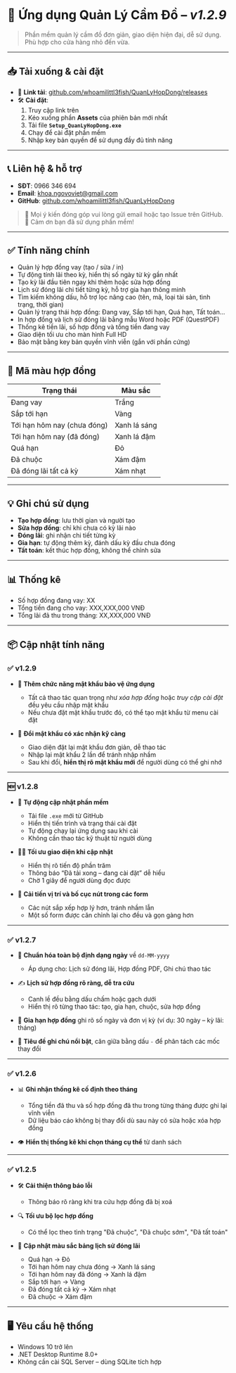 # 📘 Ứng dụng Quản Lý Cầm Đồ – *v1.2.9*

> Phần mềm quản lý cầm đồ đơn giản, giao diện hiện đại, dễ sử dụng. Phù hợp cho cửa hàng nhỏ đến vừa.

---

## 📥 Tải xuống & cài đặt

- 🔗 **Link tải**: [github.com/whoamilittl3fish/QuanLyHopDong/releases](https://github.com/whoamilittl3fish/QuanLyHopDong/releases)
- 🛠 **Cài đặt**:
  1. Truy cập link trên
  2. Kéo xuống phần **Assets** của phiên bản mới nhất
  3. Tải file **`Setup_QuanLyHopDong.exe`**
  4. Chạy để cài đặt phần mềm
  5. Nhập key bản quyền để sử dụng đầy đủ tính năng

---

## 📞 Liên hệ & hỗ trợ

- **SĐT**: 0966 346 694  
- **Email**: khoa.ngovoviet@gmail.com  
- **GitHub**: [github.com/whoamilittl3fish/QuanLyHopDong](https://github.com/whoamilittl3fish/QuanLyHopDong)

> 💬 Mọi ý kiến đóng góp vui lòng gửi email hoặc tạo Issue trên GitHub.  
🙏 Cảm ơn bạn đã sử dụng phần mềm!

---

## ✅ Tính năng chính

- Quản lý hợp đồng vay (tạo / sửa / in)
- Tự động tính lãi theo kỳ, hiển thị số ngày từ kỳ gần nhất
- Tạo kỳ lãi đầu tiên ngay khi thêm hoặc sửa hợp đồng
- Lịch sử đóng lãi chi tiết từng kỳ, hỗ trợ gia hạn thông minh
- Tìm kiếm không dấu, hỗ trợ lọc nâng cao (tên, mã, loại tài sản, tình trạng, thời gian)
- Quản lý trạng thái hợp đồng: Đang vay, Sắp tới hạn, Quá hạn, Tất toán...
- In hợp đồng và lịch sử đóng lãi bằng mẫu Word hoặc PDF (QuestPDF)
- Thống kê tiền lãi, số hợp đồng và tổng tiền đang vay
- Giao diện tối ưu cho màn hình Full HD
- Bảo mật bằng key bản quyền vĩnh viễn (gắn với phần cứng)

---

## 🎨 Mã màu hợp đồng

| Trạng thái                     | Màu sắc      |
|-------------------------------|--------------|
| Đang vay                      | Trắng        |
| Sắp tới hạn                   | Vàng         |
| Tới hạn hôm nay (chưa đóng)  | Xanh lá sáng |
| Tới hạn hôm nay (đã đóng)    | Xanh lá đậm  |
| Quá hạn                       | Đỏ           |
| Đã chuộc                      | Xám đậm      |
| Đã đóng lãi tất cả kỳ        | Xám nhạt     |

---

## 💡 Ghi chú sử dụng

- **Tạo hợp đồng**: lưu thời gian và người tạo  
- **Sửa hợp đồng**: chỉ khi chưa có kỳ lãi nào  
- **Đóng lãi**: ghi nhận chi tiết từng kỳ  
- **Gia hạn**: tự động thêm kỳ, đánh dấu kỳ đầu chưa đóng  
- **Tất toán**: kết thúc hợp đồng, không thể chỉnh sửa

---

## 📊 Thống kê

- Số hợp đồng đang vay: XX  
- Tổng tiền đang cho vay: XXX,XXX,000 VNĐ  
- Tổng lãi đã thu trong tháng: XX,XXX,000 VNĐ  

---

## 📦 Cập nhật tính năng

### ✅ v1.2.9

- 🔐 **Thêm chức năng mật khẩu bảo vệ ứng dụng**
  - Tất cả thao tác quan trọng như *xóa hợp đồng* hoặc *truy cập cài đặt* đều yêu cầu nhập mật khẩu
  - Nếu chưa đặt mật khẩu trước đó, có thể tạo mật khẩu từ menu cài đặt

- 🧠 **Đổi mật khẩu có xác nhận kỹ càng**
  - Giao diện đặt lại mật khẩu đơn giản, dễ thao tác
  - Nhập lại mật khẩu 2 lần để tránh nhập nhầm
  - Sau khi đổi, **hiển thị rõ mật khẩu mới** để người dùng có thể ghi nhớ

---

### 🆕 v1.2.8

- 🚀 **Tự động cập nhật phần mềm**
  - Tải file `.exe` mới từ GitHub  
  - Hiển thị tiến trình và trạng thái cài đặt  
  - Tự động chạy lại ứng dụng sau khi cài  
  - Không cần thao tác kỹ thuật từ người dùng  

- 🧑‍💻 **Tối ưu giao diện khi cập nhật**
  - Hiển thị rõ tiến độ phần trăm  
  - Thông báo “Đã tải xong – đang cài đặt” dễ hiểu  
  - Chờ 1 giây để người dùng đọc được  

- 🎨 **Cải tiến vị trí và bố cục nút trong các form**
  - Các nút sắp xếp hợp lý hơn, tránh nhầm lẫn  
  - Một số form được căn chỉnh lại cho đều và gọn gàng hơn

---

### ✅ v1.2.7

- 📅 **Chuẩn hóa toàn bộ định dạng ngày** về `dd-MM-yyyy`
  - Áp dụng cho: Lịch sử đóng lãi, Hợp đồng PDF, Ghi chú thao tác

- ✍️ **Lịch sử hợp đồng rõ ràng, dễ tra cứu**
  - Canh lề đều bằng dấu chấm hoặc gạch dưới  
  - Hiển thị rõ từng thao tác: tạo, gia hạn, chuộc, sửa hợp đồng

- 🧾 **Gia hạn hợp đồng** ghi rõ số ngày và đơn vị kỳ (ví dụ: 30 ngày – kỳ lãi: tháng)

- 🧠 **Tiêu đề ghi chú nổi bật**, căn giữa bằng dấu `-` để phân tách các mốc thay đổi

---

### ✅ v1.2.6

- 📊 **Ghi nhận thống kê cố định theo tháng**
  - Tổng tiền đã thu và số hợp đồng đã thu trong từng tháng được ghi lại vĩnh viễn
  - Dữ liệu báo cáo không bị thay đổi dù sau này có sửa hoặc xóa hợp đồng

- 👁️ **Hiển thị thống kê khi chọn tháng cụ thể** từ danh sách

---

### ✅ v1.2.5

- 🛠 **Cải thiện thông báo lỗi**
  - Thông báo rõ ràng khi tra cứu hợp đồng đã bị xoá

- 🔍 **Tối ưu bộ lọc hợp đồng**
  - Có thể lọc theo tình trạng "Đã chuộc", "Đã chuộc sớm", "Đã tất toán"

- 🎨 **Cập nhật màu sắc bảng lịch sử đóng lãi**
  - Quá hạn → Đỏ
  - Tới hạn hôm nay chưa đóng → Xanh lá sáng  
  - Tới hạn hôm nay đã đóng → Xanh lá đậm  
  - Sắp tới hạn → Vàng  
  - Đã đóng tất cả kỳ → Xám nhạt  
  - Đã chuộc → Xám đậm

---

## 🖥️ Yêu cầu hệ thống

- Windows 10 trở lên  
- .NET Desktop Runtime 8.0+  
- Không cần cài SQL Server – dùng SQLite tích hợp
